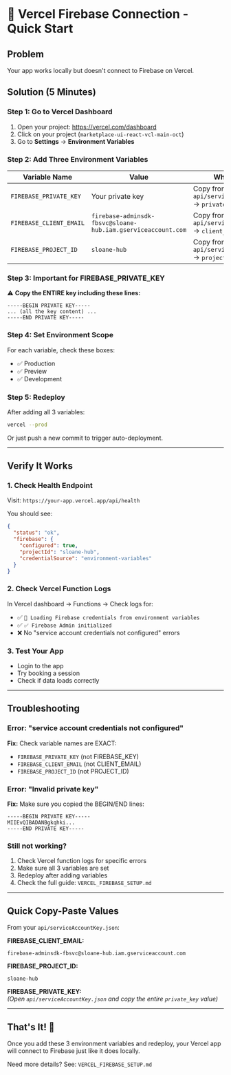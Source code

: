 # 🚀 Vercel Firebase Connection - Quick Start

## Problem
Your app works locally but doesn't connect to Firebase on Vercel.

## Solution (5 Minutes)

### Step 1: Go to Vercel Dashboard
1. Open your project: https://vercel.com/dashboard
2. Click on your project (`marketplace-ui-react-vcl-main-oct`)
3. Go to **Settings** → **Environment Variables**

### Step 2: Add Three Environment Variables

| Variable Name | Value | Where to Get It |
|--------------|-------|-----------------|
| `FIREBASE_PRIVATE_KEY` | Your private key | Copy from `api/serviceAccountKey.json` → `private_key` |
| `FIREBASE_CLIENT_EMAIL` | `firebase-adminsdk-fbsvc@sloane-hub.iam.gserviceaccount.com` | Copy from `api/serviceAccountKey.json` → `client_email` |
| `FIREBASE_PROJECT_ID` | `sloane-hub` | Copy from `api/serviceAccountKey.json` → `project_id` |

### Step 3: Important for FIREBASE_PRIVATE_KEY
⚠️ **Copy the ENTIRE key including these lines:**
```
-----BEGIN PRIVATE KEY-----
... (all the key content) ...
-----END PRIVATE KEY-----
```

### Step 4: Set Environment Scope
For each variable, check these boxes:
- ✅ Production
- ✅ Preview  
- ✅ Development

### Step 5: Redeploy
After adding all 3 variables:
```bash
vercel --prod
```

Or just push a new commit to trigger auto-deployment.

---

## Verify It Works

### 1. Check Health Endpoint
Visit: `https://your-app.vercel.app/api/health`

You should see:
```json
{
  "status": "ok",
  "firebase": {
    "configured": true,
    "projectId": "sloane-hub",
    "credentialSource": "environment-variables"
  }
}
```

### 2. Check Vercel Function Logs
In Vercel dashboard → Functions → Check logs for:
- ✅ `🔑 Loading Firebase credentials from environment variables`
- ✅ `✅ Firebase Admin initialized`
- ❌ No "service account credentials not configured" errors

### 3. Test Your App
- Login to the app
- Try booking a session
- Check if data loads correctly

---

## Troubleshooting

### Error: "service account credentials not configured"
**Fix:** Check variable names are EXACT:
- `FIREBASE_PRIVATE_KEY` (not FIREBASE_KEY)
- `FIREBASE_CLIENT_EMAIL` (not CLIENT_EMAIL)
- `FIREBASE_PROJECT_ID` (not PROJECT_ID)

### Error: "Invalid private key"
**Fix:** Make sure you copied the BEGIN/END lines:
```
-----BEGIN PRIVATE KEY-----
MIIEvQIBADANBgkqhki...
-----END PRIVATE KEY-----
```

### Still not working?
1. Check Vercel function logs for specific errors
2. Make sure all 3 variables are set
3. Redeploy after adding variables
4. Check the full guide: `VERCEL_FIREBASE_SETUP.md`

---

## Quick Copy-Paste Values

From your `api/serviceAccountKey.json`:

**FIREBASE_CLIENT_EMAIL:**
```
firebase-adminsdk-fbsvc@sloane-hub.iam.gserviceaccount.com
```

**FIREBASE_PROJECT_ID:**
```
sloane-hub
```

**FIREBASE_PRIVATE_KEY:**  
*(Open `api/serviceAccountKey.json` and copy the entire `private_key` value)*

---

## That's It! 🎉

Once you add these 3 environment variables and redeploy, your Vercel app will connect to Firebase just like it does locally.

Need more details? See: `VERCEL_FIREBASE_SETUP.md`
